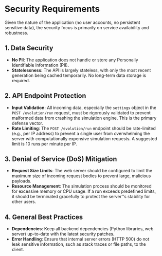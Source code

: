 # Security Requirements

Given the nature of the application (no user accounts, no persistent sensitive data), the security focus is primarily on service availability and robustness.

## 1. Data Security
- **No PII**: The application does not handle or store any Personally Identifiable Information (PII).
- **Statelessness**: The API is largely stateless, with only the most recent generation being cached temporarily. No long-term data storage is required.

## 2. API Endpoint Protection
- **Input Validation**: All incoming data, especially the `settings` object in the `POST /evolution/run` request, must be rigorously validated to prevent malformed data from crashing the simulation engine. This is the primary defense vector.
- **Rate Limiting**: The `POST /evolution/run` endpoint should be rate-limited (e.g., per IP address) to prevent a single user from overwhelming the server with computationally expensive simulation requests. A suggested limit is 10 runs per minute per IP.

## 3. Denial of Service (DoS) Mitigation
- **Request Size Limits**: The web server should be configured to limit the maximum size of incoming request bodies to prevent large, malicious payloads.
- **Resource Management**: The simulation process should be monitored for excessive memory or CPU usage. If a run exceeds predefined limits, it should be terminated gracefully to protect the server''s stability for other users.

## 4. General Best Practices
- **Dependencies**: Keep all backend dependencies (Python libraries, web server) up-to-date with the latest security patches.
- **Error Handling**: Ensure that internal server errors (HTTP 500) do not leak sensitive information, such as stack traces or file paths, to the client.
